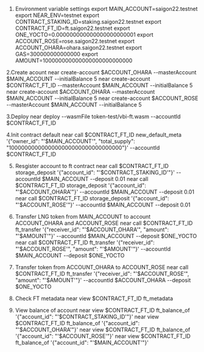 1. Environment variable settings
export MAIN_ACCOUNT=saigon22.testnet
export NEAR_ENV=testnet
export CONTRACT_STAKING_ID=staking.saigon22.testnet
export CONTRACT_FT_ID=ft.saigon22.testnet
export ONE_YOCTO=0.000000000000000000000001
export ACCOUNT_ROSE=rose.saigon22.testnet
export ACCOUNT_OHARA=ohara.saigon22.testnet
export GAS=300000000000000
export AMOUNT=100000000000000000000000000

2.Create acount
near create-account $ACCOUNT_OHARA --masterAccount $MAIN_ACCOUNT --initialBalance 5
near create-account $CONTRACT_FT_ID --masterAccount $MAIN_ACCOUNT --initialBalance 5
near create-account $ACCOUNT_OHARA --masterAccount $MAIN_ACCOUNT --initialBalance 5
near create-account $ACCOUNT_ROSE --masterAccount $MAIN_ACCOUNT --initialBalance 5

3.Deploy
near deploy --wasmFile token-test/vbi-ft.wasm --accountId $CONTRACT_FT_ID

4.Init contract default
near call $CONTRACT_FT_ID new_default_meta '{"owner_id": "'$MAIN_ACCOUNT'", "total_supply": "1000000000000000000000000000000000"}' --accountId $CONTRACT_FT_ID

5. Resgister account to ft contract
near call $CONTRACT_FT_ID storage_deposit '{"account_id": "'$CONTRACT_STAKING_ID'"}' --accountId $MAIN_ACCOUNT --deposit 0.01
near call $CONTRACT_FT_ID storage_deposit '{"account_id": "'$ACCOUNT_OHARA'"}' --accountId $MAIN_ACCOUNT --deposit 0.01
near call $CONTRACT_FT_ID storage_deposit '{"account_id": "'$ACCOUNT_ROSE'"}' --accountId $MAIN_ACCOUNT --deposit 0.01

6. Transfer LNG token from MAIN_ACCOUNT to account ACCOUNT_OHARA and ACCOUNT_ROSE
near call $CONTRACT_FT_ID ft_transfer '{"receiver_id": "'$ACCOUNT_OHARA'", "amount": "'$AMOUNT'"}' --accountId $MAIN_ACCOUNT --deposit $ONE_YOCTO
near call $CONTRACT_FT_ID ft_transfer '{"receiver_id": "'$ACCOUNT_ROSE'", "amount": "'$AMOUNT'"}' --accountId $MAIN_ACCOUNT --deposit $ONE_YOCTO
7. Transfer token from ACCOUNT_OHARA to ACCOUNT_ROSE
near call $CONTRACT_FT_ID ft_transfer '{"receiver_id": "'$ACCOUNT_ROSE'", "amount": "'$AMOUNT'"}' --accountId $ACCOUNT_OHARA --deposit $ONE_YOCTO

8. Check FT metadata
near view $CONTRACT_FT_ID ft_metadata

9. View balance of account
near view $CONTRACT_FT_ID ft_balance_of '{"account_id": "'$CONTRACT_STAKING_ID'"}'
near view $CONTRACT_FT_ID ft_balance_of '{"account_id": "'$ACCOUNT_OHARA'"}'
near view $CONTRACT_FT_ID ft_balance_of '{"account_id": "'$ACCOUNT_ROSE'"}'
near view $CONTRACT_FT_ID ft_balance_of '{"account_id": "'$MAIN_ACCOUNT'"}'
